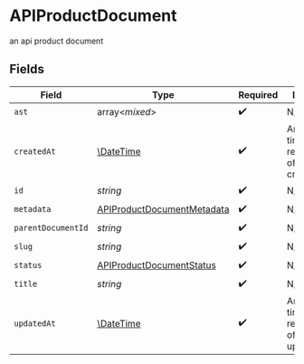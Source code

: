 # APIProductDocument

an api product document


## Fields

| Field                                                                           | Type                                                                            | Required                                                                        | Description                                                                     | Example                                                                         |
| ------------------------------------------------------------------------------- | ------------------------------------------------------------------------------- | ------------------------------------------------------------------------------- | ------------------------------------------------------------------------------- | ------------------------------------------------------------------------------- |
| `ast`                                                                           | array<*mixed*>                                                                  | :heavy_check_mark:                                                              | N/A                                                                             |                                                                                 |
| `createdAt`                                                                     | [\DateTime](https://www.php.net/manual/en/class.datetime.php)                   | :heavy_check_mark:                                                              | An ISO-8601 timestamp representation of entity creation date.                   | 2022-11-04T20:10:06.927Z                                                        |
| `id`                                                                            | *string*                                                                        | :heavy_check_mark:                                                              | N/A                                                                             |                                                                                 |
| `metadata`                                                                      | [APIProductDocumentMetadata](../../models/shared/APIProductDocumentMetadata.md) | :heavy_check_mark:                                                              | N/A                                                                             |                                                                                 |
| `parentDocumentId`                                                              | *string*                                                                        | :heavy_check_mark:                                                              | N/A                                                                             |                                                                                 |
| `slug`                                                                          | *string*                                                                        | :heavy_check_mark:                                                              | N/A                                                                             |                                                                                 |
| `status`                                                                        | [APIProductDocumentStatus](../../models/shared/APIProductDocumentStatus.md)     | :heavy_check_mark:                                                              | N/A                                                                             |                                                                                 |
| `title`                                                                         | *string*                                                                        | :heavy_check_mark:                                                              | N/A                                                                             |                                                                                 |
| `updatedAt`                                                                     | [\DateTime](https://www.php.net/manual/en/class.datetime.php)                   | :heavy_check_mark:                                                              | An ISO-8601 timestamp representation of entity update date.                     | 2022-11-04T20:10:06.927Z                                                        |